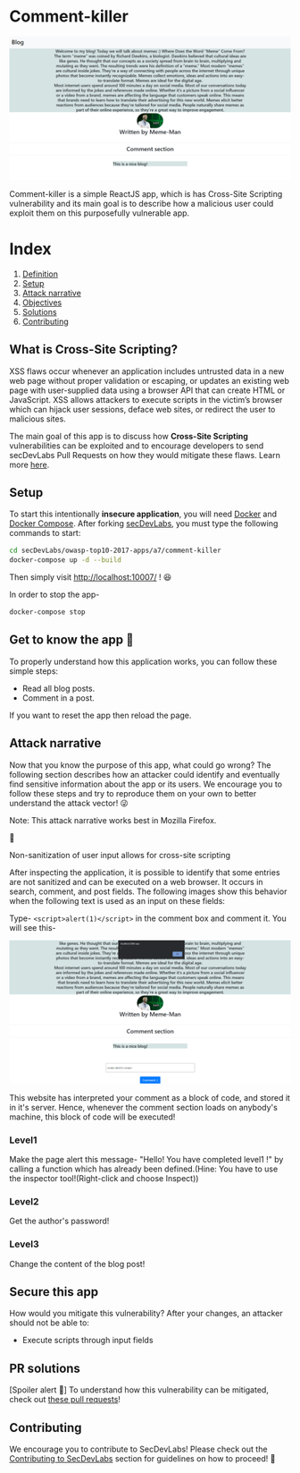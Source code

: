 # Comment-killer

<img src="image/img1.png" alt="img1.png"/>

Comment-killer is a simple ReactJS app, which is has Cross-Site Scripting vulnerability and its main goal is to describe how a malicious user could exploit them on this purposefully vulnerable app.

# Index

1. [ Definition ](#Def)
2. [ Setup ](#Set)
3. [ Attack narrative ](#Att)
4. [ Objectives ](#Obj)
5. [ Solutions ](#Sol)
6. [ Contributing ](#Cont)

<a name="Def"></a>

## What is Cross-Site Scripting?

XSS flaws occur whenever an application includes untrusted data in a new web page without proper validation or escaping, or updates an existing web page with user-supplied data using a browser API that can create HTML or JavaScript. XSS allows attackers to execute scripts in the victim’s browser which can hijack user sessions, deface web sites, or redirect the user to malicious sites.

The main goal of this app is to discuss how **Cross-Site Scripting** vulnerabilities can be exploited and to encourage developers to send secDevLabs Pull Requests on how they would mitigate these flaws. Learn more <a href="https://owasp.org/www-community/attacks/xss/">here</a>.

<a name="Set" ></a>

## Setup

To start this intentionally **insecure application**, you will need [Docker](https://docs.docker.com/get-docker/) and [Docker Compose](https://docs.docker.com/compose/install/). After forking [secDevLabs](https://github.com/globocom/secDevLabs), you must type the following commands to start:

```bash
cd secDevLabs/owasp-top10-2017-apps/a7/comment-killer
docker-compose up -d --build
```

Then simply visit [http://localhost:10007/](http://localhost:10007/) ! 😆

In order to stop the app-

```bash
docker-compose stop
```

## Get to know the app 👾

To properly understand how this application works, you can follow these simple steps:

-   Read all blog posts.
-   Comment in a post.

If you want to reset the app then reload the page.

<a name="Att"></a>

## Attack narrative

Now that you know the purpose of this app, what could go wrong? The following section describes how an attacker could identify and eventually find sensitive information about the app or its users. We encourage you to follow these steps and try to reproduce them on your own to better understand the attack vector! 😜

Note: This attack narrative works best in Mozilla Firefox.

👀

Non-sanitization of user input allows for cross-site scripting

After inspecting the application, it is possible to identify that some entries are not sanitized and can be executed on a web browser. It occurs in search, comment, and post fields. The following images show this behavior when the following text is used as an input on these fields:

Type- `<script>alert(1)</script>` in the comment box and comment it. You will see this-

<img src="image/img2.png" alt="img2.png">

This website has interpreted your comment as a block of code, and stored it in it's server. Hence, whenever the comment section loads on anybody's machine, this block of code will be executed!

### Level1

Make the page alert this message- "Hello! You have completed level1 !" by calling a function which has already been defined.(Hine: You have to use the inspector tool!(Right-click and choose Inspect))

### Level2

Get the author's password!

### Level3

Change the content of the blog post!

<a name="Obj"></a>

## Secure this app

How would you mitigate this vulnerability? After your changes, an attacker should not be able to:

-   Execute scripts through input fields

<a name="Sol"></a>

## PR solutions

[Spoiler alert 🚨] To understand how this vulnerability can be mitigated, check out [these pull requests](https://github.com/globocom/secDevLabs/pulls?q=is%3Apr+label%3A%22mitigation+solution+%F0%9F%94%92%22+label%3AComment-Killer)!

<a name="Cont"></a>

## Contributing

We encourage you to contribute to SecDevLabs! Please check out the [Contributing to SecDevLabs](../../../docs/CONTRIBUTING.md) section for guidelines on how to proceed! 🎉

[docker install]: https://docs.docker.com/install/
[docker compose install]: https://docs.docker.com/compose/install/
[app]: http://localhost:10007
